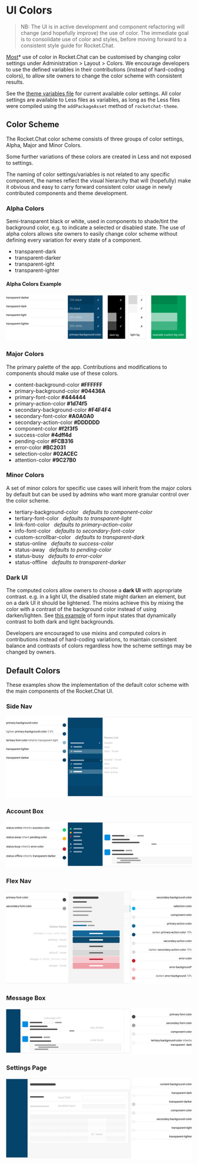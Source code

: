 # UI Colors

> NB: The UI is in active development and component refactoring will change \(and hopefully improve\) the use of color. The immediate goal is to consolidate use of color and styles, before moving forward to a consistent style guide for Rocket.Chat.

[Most](https://github.com/RocketChat/Rocket.Chat/issues/4091)\* use of color in Rocket.Chat can be customised by changing color settings under Administration &gt; Layout &gt; Colors. We encourage developers to use the defined variables in their contributions \(instead of hard-coding colors\), to allow site owners to change the color scheme with consistent results.

See the [theme variables file](https://github.com/RocketChat/Rocket.Chat/blob/develop/app/theme/server/variables.js) for current available color settings. All color settings are available to Less files as variables, as long as the Less files were compiled using the `addPackageAsset` method of `rocketchat-theme`.

## Color Scheme

The Rocket.Chat color scheme consists of three groups of color settings, Alpha, Major and Minor Colors.

Some further variations of these colors are created in Less and not exposed to settings.

The naming of color settings/variables is not related to any specific component, the names reflect the visual hierarchy that will \(hopefully\) make it obvious and easy to carry forward consistent color usage in newly contributed components and theme development.

### Alpha Colors

Semi-transparent black or white, used in components to shade/tint the background color, e.g. to indicate a selected or disabled state. The use of alpha colors allows site owners to easily change color scheme without defining every variation for every state of a component.

* transparent-dark
* transparent-darker
* transparent-ight
* transparent-ighter

#### Alpha Colors Example

![Alpha colors example colors](../../.gitbook/assets/alpha-colors.png)

### Major Colors

The primary palette of the app. Contributions and modifications to components should make use of these colors.

* content-background-color **\#FFFFFF**
* primary-background-color **\#04436A**
* primary-font-color **\#444444**
* primary-action-color **\#1d74f5**
* secondary-background-color **\#F4F4F4**
* secondary-font-color **\#A0A0A0**
* secondary-action-color **\#DDDDDD**
* component-color **\#f2f3f5**
* success-color **\#4dff4d**
* pending-color **\#FCB316**
* error-color **\#BC2031**
* selection-color **\#02ACEC**
* attention-color **\#9C27B0**

### Minor Colors

A set of minor colors for specific use cases will inherit from the major colors by default but can be used by admins who want more granular control over the color scheme.

* tertiary-background-color   _defaults to component-color_
* tertiary-font-color   _defaults to transparent-light_
* link-font-color   _defaults to primary-action-color_
* info-font-color   _defaults to secondary-font-color_
* custom-scrollbar-color   _defaults to transparent-dark_
* status-online    _defaults to success-color_
* status-away   _defaults to pending-color_
* status-busy   _defaults to error-color_
* status-offline   _defaults to transparent-darker_

### Dark UI

The computed colors allow owners to choose a **dark UI** with appropriate contrast. e.g. in a light UI, the disabled state might darken an element, but on a dark UI it should be lightened. The mixins achieve this by mixing the color with a contrast of the background color instead of using darken/lighten. See [this example](https://codepen.io/owlandfox/pen/EyJROO) of form input states that dynamically contrast to both dark and light backgrounds.

Developers are encouraged to use mixins and computed colors in contributions instead of hard-coding variations, to maintain consistent balance and contrasts of colors regardless how the scheme settings may be changed by owners.

## Default Colors

These examples show the implementation of the default color scheme with the main components of the Rocket.Chat UI.

### Side Nav

![Side nav example colors](../../.gitbook/assets/side-nav.png)

### Account Box

![Account Box example colors](../../.gitbook/assets/account-box.png)

### Flex Nav

![Flex nav example colors](../../.gitbook/assets/flex-nav.png)

### Message Box

![Message box example colors](../../.gitbook/assets/message-box.png)

### Settings Page

![Settings page example colors](../../.gitbook/assets/settings-page.png)

